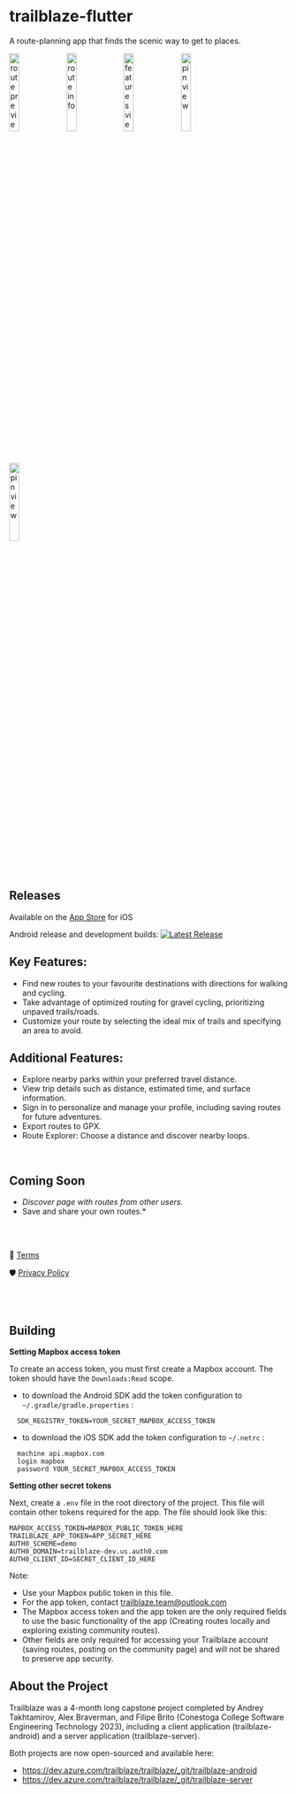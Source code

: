 
# trailblaze-flutter

A route-planning app that finds the scenic way to get to places. 

<img width="19%" alt="route preview" src="https://github.com/andreytakhtamirov/trailblaze-flutter/assets/70922688/d2b5d956-3972-49fe-80af-8cf96e5e9149">&nbsp;
<img width="19%" alt="route info" src="https://github.com/andreytakhtamirov/trailblaze-flutter/assets/70922688/281f7fee-834e-4b81-9818-9d38f97e6380">&nbsp;
<img width="19%" alt="features view" src="https://github.com/andreytakhtamirov/trailblaze-flutter/assets/70922688/622ec0d7-58eb-4799-90c2-534a8a327ac6">&nbsp;
<img width="19%" alt="pin view" src="https://github.com/andreytakhtamirov/trailblaze-flutter/assets/70922688/2c136947-de79-4216-b809-dd27772be4c4">&nbsp;
<img width="19%" alt="pin view" src="https://github.com/andreytakhtamirov/trailblaze-flutter/assets/70922688/d1199edb-a188-4687-9489-e9f52f81d8d1">&nbsp;

## Releases
Available on the [App Store](https://apps.apple.com/ca/app/trailblaze/id6450859439) for iOS

Android release and development builds:
[![Latest Release](https://img.shields.io/github/v/release/andreytakhtamirov/trailblaze-flutter?include_prereleases&style=flat)](https://github.com/andreytakhtamirov/trailblaze-flutter/releases/latest)


## Key Features:
- Find new routes to your favourite destinations with directions for walking and cycling.
- Take advantage of optimized routing for gravel cycling, prioritizing unpaved trails/roads.
- Customize your route by selecting the ideal mix of trails and specifying an area to avoid.

## Additional Features:
- Explore nearby parks within your preferred travel distance.
- View trip details such as distance, estimated time, and surface information.
- Sign in to personalize and manage your profile, including saving routes for future adventures.
- Export routes to GPX.
- Route Explorer: Choose a distance and discover nearby loops.

<br>


## Coming Soon
- *Discover page with routes from other users.*
- Save and share your own routes.*

<br>
<br>

📜 [Terms](https://github.com/andreytakhtamirov/trailblaze-flutter/blob/main/terms_and_conditions.md#terms-and-conditions)

🛡️ [Privacy Policy](https://github.com/andreytakhtamirov/trailblaze-flutter//blob/main/privacy_policy.md#privacy-policy)

<br>
<br>

## Building

**Setting Mapbox access token**

To create an access token, you must first create a Mapbox account. The token should have the `Downloads:Read` scope.

-   to download the Android SDK add the token configuration to  `~/.gradle/gradle.properties`  :
```
  SDK_REGISTRY_TOKEN=YOUR_SECRET_MAPBOX_ACCESS_TOKEN
```

-   to download the iOS SDK add the token configuration to  `~/.netrc`  :

```
  machine api.mapbox.com
  login mapbox
  password YOUR_SECRET_MAPBOX_ACCESS_TOKEN
```

**Setting other secret tokens**

Next, create a `.env` file in the root directory of the project. This file will contain other tokens required for the app. The file should look like this:

    MAPBOX_ACCESS_TOKEN=MAPBOX_PUBLIC_TOKEN_HERE
    TRAILBLAZE_APP_TOKEN=APP_SECRET_HERE
    AUTH0_SCHEME=demo
    AUTH0_DOMAIN=trailblaze-dev.us.auth0.com
    AUTH0_CLIENT_ID=SECRET_CLIENT_ID_HERE
    
Note:
- Use your Mapbox public token in this file.
- For the app token, contact trailblaze.team@outlook.com
- The Mapbox access token and the app token are the only required fields to use the basic functionality of the app (Creating routes locally and exploring existing community routes).
- Other fields are only required for accessing your Trailblaze account (saving routes, posting on the community page) and will not be shared to preserve app security.


## About the Project

Trailblaze was a 4-month long capstone project completed by Andrey Takhtamirov, Alex Braverman, and Filipe Brito (Conestoga College Software Engineering Technology 2023), including a client application (trailblaze-android) and a server application (trailblaze-server).

Both projects are now open-sourced and available here:
- https://dev.azure.com/trailblaze/trailblaze/_git/trailblaze-android
- https://dev.azure.com/trailblaze/trailblaze/_git/trailblaze-server
